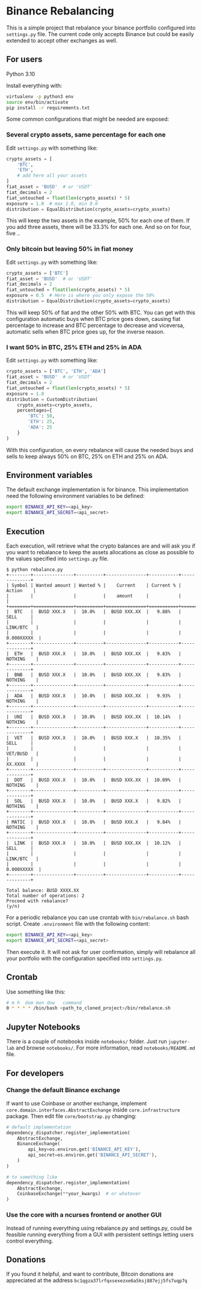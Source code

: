 # Binance Rebalancing
This is a simple project that rebalance your binance portfolio configured into `settings.py` file. The current code only accepts Binance but could be easily extended to accept other exchanges as well.

## For users

Python 3.10

Install everything with:
```bash
virtualenv -p python3 env
source env/bin/activate
pip install -r requirements.txt
```

Some common configurations that might be needed are exposed:

### Several crypto assets, same percentage for each one
Edit `settings.py` with something like:
```python
crypto_assets = [
    'BTC',
    'ETH',
    # add here all your assets
]
fiat_asset = 'BUSD'  # or 'USDT'
fiat_decimals = 2
fiat_untouched = float(len(crypto_assets) * 5)
exposure = 1.0  # max 1.0, min 0.0
distribution = EqualDistribution(crypto_assets=crypto_assets)
```
This will keep the two assets in the example, 50% for each one of them. If you add three assets, there will be 33.3% for each one. And so on for four, five .. 

### Only bitcoin but leaving 50% in fiat money
Edit `settings.py` with something like:
```python
crypto_assets = ['BTC']
fiat_asset = 'BUSD'  # or 'USDT'
fiat_decimals = 2
fiat_untouched = float(len(crypto_assets) * 5)
exposure = 0.5  # Here is where you only expose the 50%
distribution = EqualDistribution(crypto_assets=crypto_assets)
```
This will keep 50% of fiat and the other 50% with BTC. You can get with this configuration automatic buys when BTC price goes down, causing fiat percentage to increase and BTC percentage to decrease and viceversa, automatic sells when BTC price goes up, for the inverse reason.

### I want 50% in BTC, 25% ETH and 25% in ADA
Edit `settings.py` with something like:
```python
crypto_assets = ['BTC', 'ETH', 'ADA']
fiat_asset = 'BUSD'  # or 'USDT'
fiat_decimals = 2
fiat_untouched = float(len(crypto_assets) * 5)
exposure = 1.0
distribution = CustomDistribution(
    crypto_assets=crypto_assets,
    percentages={
        'BTC': 50,
        'ETH': 25,
        'ADA': 25
    }
)
```
With this configuration, on every rebalance will cause the needed buys and sells to keep always 50% on BTC, 25% on ETH and 25% on ADA.

## Environment variables
The default exchange implementation is for binance. This implementation need the following environment variables to be defined:

```bash
export BINANCE_API_KEY=<api_key>
export BINANCE_API_SECRET=<api_secret>
```

## Execution

Each execution, will retrieve what the crypto balances are and will ask you if you want to rebalance to keep the assets allocations as close as possible to the values specified into `settings.py` file.

```
$ python rebalance.py 
+--------+---------------+----------+---------------+-----------+--------------+
| Symbol | Wanted amount | Wanted % |    Current    | Current % |    Action    |
|        |               |          |    amount     |           |              |
+========+===============+==========+===============+===========+==============+
|  BTC   |  BUSD XXX.X   |  10.0%   |  BUSD XXX.XX  |   9.88%   |     SELL     |
|        |               |          |               |           |   LINK/BTC   |
|        |               |          |               |           |  0.000XXXXX  |
+--------+---------------+----------+---------------+-----------+--------------+
|  ETH   |  BUSD XXX.X   |  10.0%   |  BUSD XXX.XX  |   9.83%   |   NOTHING    |
+--------+---------------+----------+---------------+-----------+--------------+
|  BNB   |  BUSD XXX.X   |  10.0%   |  BUSD XXX.XX  |   9.83%   |   NOTHING    |
+--------+---------------+----------+---------------+-----------+--------------+
|  ADA   |  BUSD XXX.X   |  10.0%   |  BUSD XXX.XX  |   9.93%   |   NOTHING    |
+--------+---------------+----------+---------------+-----------+--------------+
|  UNI   |  BUSD XXX.X   |  10.0%   |  BUSD XXX.XX  |  10.14%   |   NOTHING    |
+--------+---------------+----------+---------------+-----------+--------------+
|  VET   |  BUSD XXX.X   |  10.0%   |  BUSD XXX.X   |  10.35%   |     SELL     |
|        |               |          |               |           |   VET/BUSD   |
|        |               |          |               |           |   XX.XXXX    |
+--------+---------------+----------+---------------+-----------+--------------+
|  DOT   |  BUSD XXX.X   |  10.0%   |  BUSD XXX.XX  |  10.09%   |   NOTHING    |
+--------+---------------+----------+---------------+-----------+--------------+
|  SOL   |  BUSD XXX.X   |  10.0%   |  BUSD XXX.X   |   9.82%   |   NOTHING    |
+--------+---------------+----------+---------------+-----------+--------------+
| MATIC  |  BUSD XXX.X   |  10.0%   |  BUSD XXX.X   |   9.84%   |   NOTHING    |
+--------+---------------+----------+---------------+-----------+--------------+
|  LINK  |  BUSD XXX.X   |  10.0%   |  BUSD XXX.XX  |  10.12%   |     SELL     |
|        |               |          |               |           |   LINK/BTC   |
|        |               |          |               |           |  0.000XXXXX  |
+--------+---------------+----------+---------------+-----------+--------------+

Total balance: BUSD XXXX.XX
Total number of operations: 2
Proceed with rebalance?
(y/n)
```

For a periodic rebalance you can use crontab with `bin/rebalance.sh` bash script. Create `.environment` file with the following content:

```bash
export BINANCE_API_KEY=<api_key>
export BINANCE_API_SECRET=<api_secret>
```

Then execute it. It will not ask for user confirmation, simply will rebalance all your portfolio with the configuration specified into `settings.py`.

## Crontab

Use something like this:

```bash
# m h  dom mon dow   command
0 * * * * /bin/bash <path_to_cloned_project>/bin/rebalance.sh
```

## Jupyter Notebooks
There is a couple of notebooks inside `notebooks/` folder. Just run `jupyter-lab` and browse `notebooks/`. For more information, read `notebooks/README.md` file. 

## For developers

### Change the default Binance exchange
If want to use Coinbase or another exchange, implement `core.domain.interfaces.AbstractExchange` inside `core.infrastructure` package. Then edit file `core/bootstrap.py` changing:
```python
# default implementation
dependency_dispatcher.register_implementation(
    AbstractExchange,
    BinanceExchange(
        api_key=os.environ.get('BINANCE_API_KEY'),
        api_secret=os.environ.get('BINANCE_API_SECRET'),
    )
)

# to something like
dependency_dispatcher.register_implementation(
    AbstractExchange,
    CoinbaseExchange(**your_kwargs)  # or whatever
)
```

### Use the core with a ncurses frontend or another GUI
Instead of running everything using rebalance.py and settings.py, could be feasible running everything from a GUI with persistent settings letting users control everything.


## Donations

If you found it helpful, and want to contribute, Bitcoin donations are appreciated at the address `bc1qgza37lrfqxsexezxe6a5ksj887ejj5fs7uqp7q`
